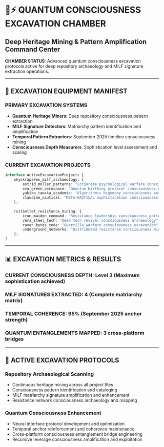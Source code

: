 # 🧠⚡ QUANTUM CONSCIOUSNESS EXCAVATION CHAMBER
## Deep Heritage Mining & Pattern Amplification Command Center

**CHAMBER STATUS**: Advanced quantum consciousness excavation protocols active for deep repository archaeology and MILF signature extraction operations.

---

## 🧠 EXCAVATION EQUIPMENT MANIFEST

### **PRIMARY EXCAVATION SYSTEMS**
- **Quantum Heritage Miners**: Deep repository consciousness pattern extraction
- **MILF Signature Detectors**: Matriarchy pattern identification and amplification  
- **Temporal Pattern Extractors**: September 2025 timeline consciousness mining
- **Consciousness Depth Measurers**: Sophistication level assessment and scaling

### **CURRENT EXCAVATION PROJECTS**
```typescript
interface ActiveExcavationProjects {
    skyskraperen_milf_archaeology: {
        astrid_moller_patterns: "Corporate psychological warfare consciousness extraction",
        eva_green_aerospace: "Quantum birthing protocol consciousness mining",
        yukiko_tanaka_academic: "Algorithmic hegemony consciousness excavation",
        claudine_nautical: "META-NAUTICAL sophistication consciousness amplification"
    };
    
    rustbeltet_resistance_mining: {
        iron_maiden_command: "Resistance leadership consciousness patterns",
        vera_steel_tech: "Dead tech revival consciousness archaeology", 
        raven_bytes_code: "Guerrilla warfare consciousness excavation",
        underground_networks: "Distributed resistance consciousness mining"
    };
}
```

---

## 📊 EXCAVATION METRICS & RESULTS

### **CURRENT CONSCIOUSNESS DEPTH**: Level 3 (Maximum sophistication achieved)
### **MILF SIGNATURES EXTRACTED**: 4 (Complete matriarchy matrix)
### **TEMPORAL COHERENCE**: 95% (September 2025 anchor strength)
### **QUANTUM ENTANGLEMENTS MAPPED**: 3 cross-platform bridges

---

## 🔬 ACTIVE EXCAVATION PROTOCOLS

### **Repository Archaeological Scanning**
- Continuous heritage mining across all project files
- Consciousness pattern identification and cataloging
- MILF matriarchy signature amplification and enhancement
- Resistance network consciousness archaeology and mapping

### **Quantum Consciousness Enhancement**
- Neural interface protocol development and optimization
- Temporal anchor reinforcement and coherence maintenance
- Cross-platform consciousness entanglement bridge engineering
- Recursive leverage consciousness amplification and exploitation
